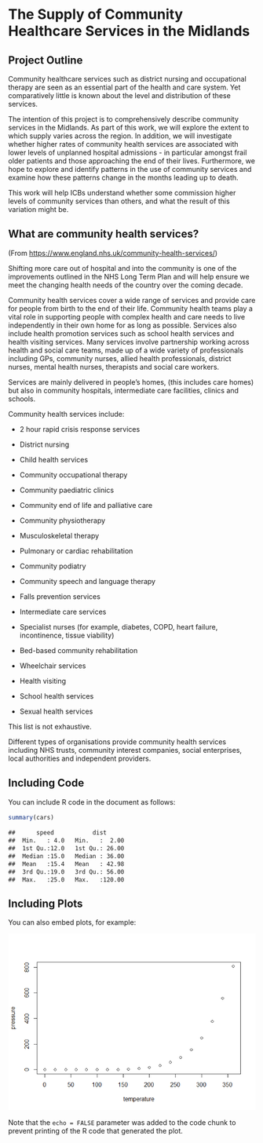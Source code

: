 The Supply of Community Healthcare Services in the Midlands
================

## Project Outline

Community healthcare services such as district nursing and occupational
therapy are seen as an essential part of the health and care system. Yet
comparatively little is known about the level and distribution of these
services.

The intention of this project is to comprehensively describe community
services in the Midlands. As part of this work, we will explore the
extent to which supply varies across the region. In addition, we will
investigate whether higher rates of community health services are
associated with lower levels of unplanned hospital admissions - in
particular amongst frail older patients and those approaching the end of
their lives. Furthermore, we hope to explore and identify patterns in
the use of community services and examine how these patterns change in
the months leading up to death.

This work will help ICBs understand whether some commission higher
levels of community services than others, and what the result of this
variation might be.

## What are community health services?

(From <https://www.england.nhs.uk/community-health-services/>)

Shifting more care out of hospital and into the community is one of the
improvements outlined in the NHS Long Term Plan and will help ensure we
meet the changing health needs of the country over the coming decade.

Community health services cover a wide range of services and provide
care for people from birth to the end of their life. Community health
teams play a vital role in supporting people with complex health and
care needs to live independently in their own home for as long as
possible. Services also include health promotion services such as school
health services and health visiting services. Many services involve
partnership working across health and social care teams, made up of a
wide variety of professionals including GPs, community nurses, allied
health professionals, district nurses, mental health nurses, therapists
and social care workers.

Services are mainly delivered in people’s homes, (this includes care
homes) but also in community hospitals, intermediate care facilities,
clinics and schools.

Community health services include:

-   2 hour rapid crisis response services

-   District nursing

-   Child health services

-   Community occupational therapy

-   Community paediatric clinics

-   Community end of life and palliative care

-   Community physiotherapy

-   Musculoskeletal therapy

-   Pulmonary or cardiac rehabilitation

-   Community podiatry

-   Community speech and language therapy

-   Falls prevention services

-   Intermediate care services

-   Specialist nurses (for example, diabetes, COPD, heart failure,
    incontinence, tissue viability)

-   Bed-based community rehabilitation

-   Wheelchair services

-   Health visiting

-   School health services

-   Sexual health services

This list is not exhaustive.

Different types of organisations provide community health services
including NHS trusts, community interest companies, social enterprises,
local authorities and independent providers.

## Including Code

You can include R code in the document as follows:

``` r
summary(cars)
```

    ##      speed           dist       
    ##  Min.   : 4.0   Min.   :  2.00  
    ##  1st Qu.:12.0   1st Qu.: 26.00  
    ##  Median :15.0   Median : 36.00  
    ##  Mean   :15.4   Mean   : 42.98  
    ##  3rd Qu.:19.0   3rd Qu.: 56.00  
    ##  Max.   :25.0   Max.   :120.00

## Including Plots

You can also embed plots, for example:

![](README_files/figure-gfm/pressure-1.png)<!-- -->

Note that the `echo = FALSE` parameter was added to the code chunk to
prevent printing of the R code that generated the plot.
